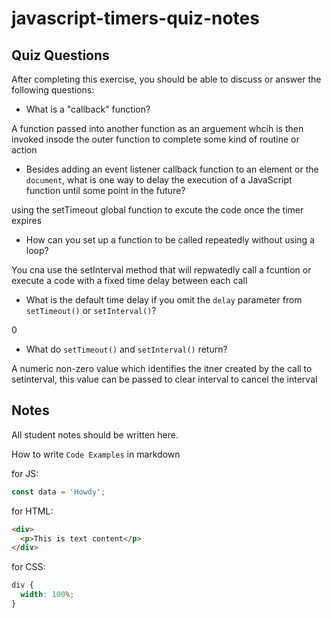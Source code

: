 # javascript-timers-quiz-notes

## Quiz Questions

After completing this exercise, you should be able to discuss or answer the following questions:

- What is a "callback" function?

A function passed into another function as an arguement whcih is then invoked insode the outer function to complete some kind of routine or action

- Besides adding an event listener callback function to an element or the `document`, what is one way to delay the execution of a JavaScript function until some point in the future?

using the setTimeout global function to excute the code once the timer expires

- How can you set up a function to be called repeatedly without using a loop?

You cna use the setInterval method that will repwatedly call a fcuntion or execute a code with a fixed time delay between each call

- What is the default time delay if you omit the `delay` parameter from `setTimeout()` or `setInterval()`?

0

- What do `setTimeout()` and `setInterval()` return?

A numeric non-zero value which identifies the itner created by the call to setinterval, this value can be passed to clear interval to cancel the interval

## Notes

All student notes should be written here.

How to write `Code Examples` in markdown

for JS:

```javascript
const data = 'Howdy';
```

for HTML:

```html
<div>
  <p>This is text content</p>
</div>
```

for CSS:

```css
div {
  width: 100%;
}
```
